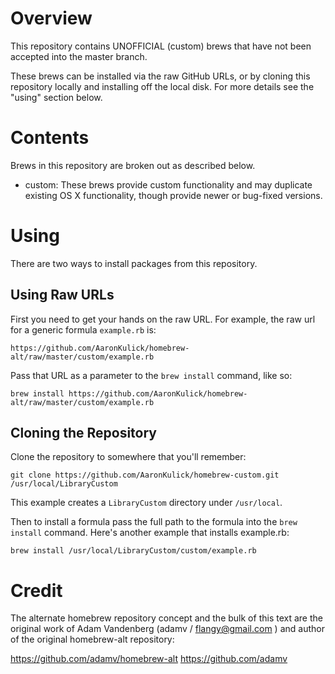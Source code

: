 # Overview

This repository contains UNOFFICIAL (custom) brews that have not been accepted
into the master branch.

These brews can be installed via the raw GitHub URLs, or by cloning this
repository locally and installing off the local disk. For more details see
the "using" section below.

# Contents

Brews in this repository are broken out as described below.

* custom:
  These brews provide custom functionality and may duplicate existing OS X
  functionality, though provide newer or bug-fixed versions.

# Using

There are two ways to install packages from this repository.

## Using Raw URLs

First you need to get your hands on the raw URL. For example, the raw url for
a generic formula `example.rb` is:

`https://github.com/AaronKulick/homebrew-alt/raw/master/custom/example.rb`


Pass that URL as a parameter to the `brew install` command, like so:

`brew install https://github.com/AaronKulick/homebrew-alt/raw/master/custom/example.rb`

## Cloning the Repository

Clone the repository to somewhere that you'll remember:

`git clone https://github.com/AaronKulick/homebrew-custom.git /usr/local/LibraryCustom`

This example creates a `LibraryCustom` directory under `/usr/local`.

Then to install a formula pass the full path to the formula into the
`brew install` command. Here's another example that installs example.rb:

`brew install /usr/local/LibraryCustom/custom/example.rb`

# Credit

The alternate homebrew repository concept and the bulk of this text are the original work of Adam Vandenberg (adamv / flangy@gmail.com ) and author of the original homebrew-alt repository:

https://github.com/adamv/homebrew-alt
https://github.com/adamv
